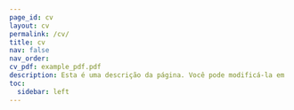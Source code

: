 ```yaml
---
page_id: cv
layout: cv
permalink: /cv/
title: cv
nav: false
nav_order: 
cv_pdf: example_pdf.pdf
description: Esta é uma descrição da página. Você pode modificá-la em '_pages/cv.md'. Também pode alterar ou remover o botão no topo de download de pdf.
toc:
  sidebar: left
---
```

